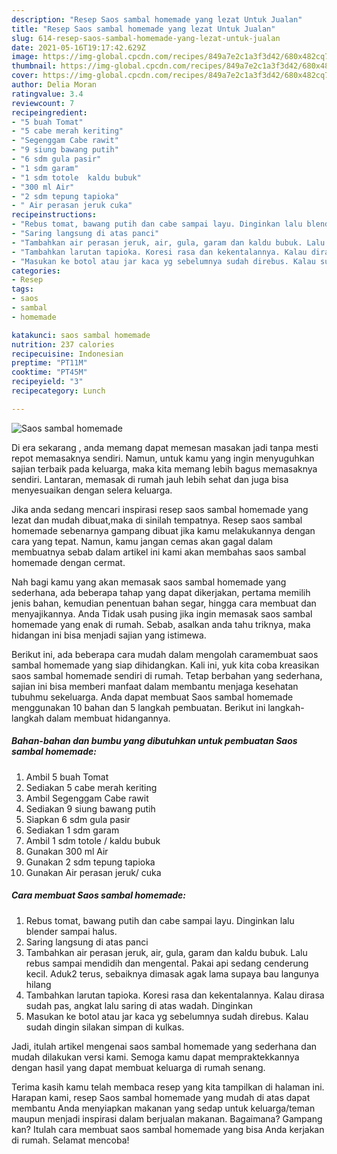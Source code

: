 ```yaml
---
description: "Resep Saos sambal homemade yang lezat Untuk Jualan"
title: "Resep Saos sambal homemade yang lezat Untuk Jualan"
slug: 614-resep-saos-sambal-homemade-yang-lezat-untuk-jualan
date: 2021-05-16T19:17:42.629Z
image: https://img-global.cpcdn.com/recipes/849a7e2c1a3f3d42/680x482cq70/saos-sambal-homemade-foto-resep-utama.jpg
thumbnail: https://img-global.cpcdn.com/recipes/849a7e2c1a3f3d42/680x482cq70/saos-sambal-homemade-foto-resep-utama.jpg
cover: https://img-global.cpcdn.com/recipes/849a7e2c1a3f3d42/680x482cq70/saos-sambal-homemade-foto-resep-utama.jpg
author: Delia Moran
ratingvalue: 3.4
reviewcount: 7
recipeingredient:
- "5 buah Tomat"
- "5 cabe merah keriting"
- "Segenggam Cabe rawit"
- "9 siung bawang putih"
- "6 sdm gula pasir"
- "1 sdm garam"
- "1 sdm totole  kaldu bubuk"
- "300 ml Air"
- "2 sdm tepung tapioka"
- " Air perasan jeruk cuka"
recipeinstructions:
- "Rebus tomat, bawang putih dan cabe sampai layu. Dinginkan lalu blender sampai halus."
- "Saring langsung di atas panci"
- "Tambahkan air perasan jeruk, air, gula, garam dan kaldu bubuk. Lalu rebus sampai mendidih dan mengental. Pakai api sedang cenderung kecil. Aduk2 terus, sebaiknya dimasak agak lama supaya bau langunya hilang"
- "Tambahkan larutan tapioka. Koresi rasa dan kekentalannya. Kalau dirasa sudah pas, angkat lalu saring di atas wadah. Dinginkan"
- "Masukan ke botol atau jar kaca yg sebelumnya sudah direbus. Kalau sudah dingin silakan simpan di kulkas."
categories:
- Resep
tags:
- saos
- sambal
- homemade

katakunci: saos sambal homemade 
nutrition: 237 calories
recipecuisine: Indonesian
preptime: "PT11M"
cooktime: "PT45M"
recipeyield: "3"
recipecategory: Lunch

---
```



![Saos sambal homemade](https://img-global.cpcdn.com/recipes/849a7e2c1a3f3d42/680x482cq70/saos-sambal-homemade-foto-resep-utama.jpg)

Di era  sekarang , anda memang dapat memesan masakan jadi tanpa mesti repot memasaknya sendiri. Namun, untuk kamu yang ingin menyuguhkan sajian terbaik pada keluarga, maka kita memang lebih bagus memasaknya sendiri. Lantaran, memasak di rumah jauh lebih sehat dan juga bisa menyesuaikan dengan selera keluarga.

Jika anda sedang mencari inspirasi resep saos sambal homemade yang lezat dan mudah dibuat,maka di sinilah tempatnya. Resep saos sambal homemade  sebenarnya gampang dibuat jika kamu melakukannya dengan cara yang tepat. Namun, kamu jangan cemas akan gagal dalam membuatnya 
sebab dalam artikel ini kami akan membahas saos sambal homemade dengan cermat.  



Nah bagi kamu yang akan memasak saos sambal homemade yang sederhana, ada beberapa tahap yang dapat dikerjakan, pertama memilih jenis bahan, kemudian penentuan bahan segar, hingga cara membuat dan menyajikannya. Anda Tidak usah pusing jika ingin memasak saos sambal homemade yang enak di rumah. Sebab, asalkan anda  tahu triknya, maka hidangan ini bisa menjadi sajian yang istimewa.

Berikut ini, ada beberapa cara mudah dalam mengolah caramembuat saos sambal homemade yang siap dihidangkan. Kali ini, yuk kita coba kreasikan saos sambal homemade sendiri di rumah. Tetap berbahan yang sederhana, sajian ini bisa memberi manfaat dalam membantu menjaga kesehatan tubuhmu sekeluarga. Anda dapat membuat Saos sambal homemade menggunakan 10 bahan dan 5 langkah pembuatan. Berikut ini langkah-langkah dalam membuat hidangannya.

<!--inarticleads1-->

##### Bahan-bahan dan bumbu yang dibutuhkan untuk pembuatan Saos sambal homemade:

1. Ambil 5 buah Tomat
1. Sediakan 5 cabe merah keriting
1. Ambil Segenggam Cabe rawit
1. Sediakan 9 siung bawang putih
1. Siapkan 6 sdm gula pasir
1. Sediakan 1 sdm garam
1. Ambil 1 sdm totole / kaldu bubuk
1. Gunakan 300 ml Air
1. Gunakan 2 sdm tepung tapioka
1. Gunakan  Air perasan jeruk/ cuka




<!--inarticleads2-->

##### Cara membuat Saos sambal homemade:

1. Rebus tomat, bawang putih dan cabe sampai layu. Dinginkan lalu blender sampai halus.
1. Saring langsung di atas panci
1. Tambahkan air perasan jeruk, air, gula, garam dan kaldu bubuk. Lalu rebus sampai mendidih dan mengental. Pakai api sedang cenderung kecil. Aduk2 terus, sebaiknya dimasak agak lama supaya bau langunya hilang
1. Tambahkan larutan tapioka. Koresi rasa dan kekentalannya. Kalau dirasa sudah pas, angkat lalu saring di atas wadah. Dinginkan
1. Masukan ke botol atau jar kaca yg sebelumnya sudah direbus. Kalau sudah dingin silakan simpan di kulkas.




Jadi, itulah artikel mengenai  saos sambal homemade  yang sederhana dan mudah dilakukan versi kami. Semoga kamu dapat mempraktekkannya dengan hasil yang dapat membuat keluarga di rumah senang. 

Terima kasih kamu telah membaca resep yang kita tampilkan di halaman ini. Harapan kami, resep  Saos sambal homemade yang mudah di atas dapat membantu Anda menyiapkan makanan yang sedap untuk keluarga/teman maupun menjadi inspirasi dalam berjualan makanan. Bagaimana? Gampang kan? Itulah cara membuat saos sambal homemade yang bisa Anda kerjakan di rumah. Selamat mencoba!

